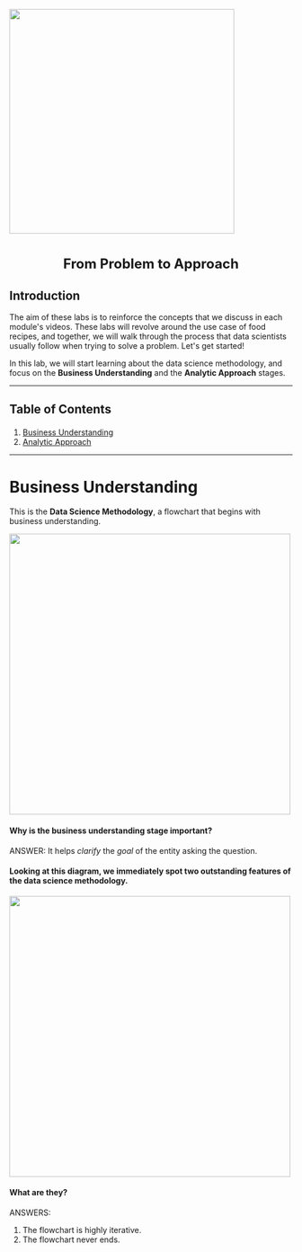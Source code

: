 <a href="https://cognitiveclass.ai"><img src = "https://ibm.box.com/shared/static/9gegpsmnsoo25ikkbl4qzlvlyjbgxs5x.png" width = 400> </a>

<h1 align=center><font size = 5>From Problem to Approach</font></h1>

## Introduction

The aim of these labs is to reinforce the concepts that we discuss in each module's videos. These labs will revolve around the use case of food recipes, and together, we will walk through the process that data scientists usually follow when trying to solve a problem. Let's get started!

In this lab, we will start learning about the data science methodology, and focus on the **Business Understanding** and the **Analytic Approach** stages.

------------

## Table of Contents

<div class="alert alert-block alert-info" style="margin-top: 20px">

1. [Business Understanding](#0)<br>
2. [Analytic Approach](#2) <br>
</div>
<hr>

# Business Understanding <a id="0"></a>

This is the **Data Science Methodology**, a flowchart that begins with business understanding.

<img src="https://ibm.box.com/shared/static/eyl60n09iige3eo5tac3dweqko2s58oo.png" width=500>

#### Why is the business understanding stage important?

ANSWER: It helps *clarify* the *goal* of the entity asking the question.

#### Looking at this diagram, we immediately spot two outstanding features of the data science methodology.

<img src = "https://ibm.box.com/shared/static/6u3evi4h52e80cq78alqgza8nhfy8vhl.png" width = 500> 

#### What are they?

ANSWERS: 
1. The flowchart is highly iterative.
2. The flowchart never ends. 


